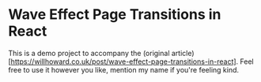 # Wave Effect Page Transitions in React

This is a demo project to accompany the (original article)[https://willhoward.co.uk/post/wave-effect-page-transitions-in-react]. Feel free to use it however you like, mention my name if you're feeling kind.
